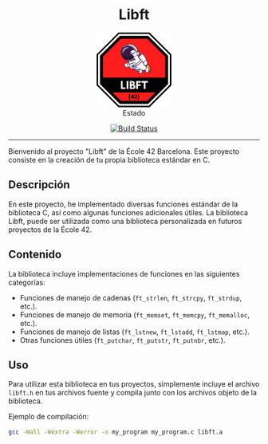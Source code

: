 <div align="center">
    <h1>Libft</h1>
    <img src="https://raw.githubusercontent.com/gusgonza42/my-utils-gusgonza/main/ft_badges_42/badge_00_libft_500px.png" style="width: 150px; height: 150px;">
<div>Estado</div>

[![Build Status](https://img.shields.io/static/v1?label=Build%20Status&message=100%20success&color=success)](https://github.com/yowcloud/Libft)
</div>

- - -


Bienvenido al proyecto "Libft" de la École 42 Barcelona. Este proyecto consiste en la creación de tu propia biblioteca estándar en C.

## Descripción

En este proyecto, he implementado diversas funciones estándar de la biblioteca C, así como algunas funciones adicionales útiles. La biblioteca Libft, puede ser utilizada como una biblioteca personalizada en futuros proyectos de la École 42.

## Contenido

La biblioteca incluye implementaciones de funciones en las siguientes categorías:

- Funciones de manejo de cadenas (`ft_strlen`, `ft_strcpy`, `ft_strdup`, etc.).
- Funciones de manejo de memoria (`ft_memset`, `ft_memcpy`, `ft_memalloc`, etc.).
- Funciones de manejo de listas (`ft_lstnew`, `ft_lstadd`, `ft_lstmap`, etc.).
- Otras funciones útiles (`ft_putchar`, `ft_putstr`, `ft_putnbr`, etc.).

## Uso

Para utilizar esta biblioteca en tus proyectos, simplemente incluye el archivo `libft.h` en tus archivos fuente y compila junto con los archivos objeto de la biblioteca.

Ejemplo de compilación:

```bash
gcc -Wall -Wextra -Werror -o my_program my_program.c libft.a
```
